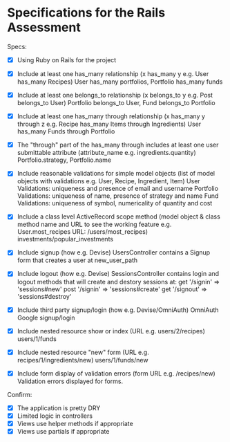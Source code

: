 # Specifications for the Rails Assessment

Specs:
- [x] Using Ruby on Rails for the project

- [x] Include at least one has_many relationship (x has_many y e.g. User has_many Recipes)
      User has_many portfolios, Portfolio has_many funds

- [x] Include at least one belongs_to relationship (x belongs_to y e.g. Post belongs_to User)
      Portfolio belongs_to User, Fund belongs_to Portfolio

- [x] Include at least one has_many through relationship (x has_many y through z e.g. Recipe has_many Items through Ingredients)
      User has_many Funds through Portfolio

- [x] The "through" part of the has_many through includes at least one user submittable attribute (attribute_name e.g. ingredients.quantity)
      Portfolio.strategy, Portfolio.name

- [x] Include reasonable validations for simple model objects (list of model objects with validations e.g. User, Recipe, Ingredient, Item)
      User Validations: uniqueness and presence of email and username
      Portfolio Validations: uniqueness of name, presence of strategy and name
      Fund Validations: uniqueness of symbol, numericality of quantity and cost

- [x] Include a class level ActiveRecord scope method (model object & class method name and URL to see the working feature e.g. User.most_recipes URL: /users/most_recipes)
      investments/popular_investments

- [x] Include signup (how e.g. Devise)
      UsersController contains a Signup form that creates a user at new_user_path

- [x] Include logout (how e.g. Devise)
      SessionsController contains login and logout methods that will create and destory sessions at:
      get '/signin' => 'sessions#new'
      post '/signin' => 'sessions#create'
      get '/signout' => 'sessions#destroy'

- [x] Include third party signup/login (how e.g. Devise/OmniAuth)
      OmniAuth Google signup/login

- [x] Include nested resource show or index (URL e.g. users/2/recipes)
      users/1/funds

- [x] Include nested resource "new" form (URL e.g. recipes/1/ingredients/new)
      users/1/funds/new

- [x] Include form display of validation errors (form URL e.g. /recipes/new)
      Validation errors displayed for forms.

Confirm:
- [x] The application is pretty DRY
- [x] Limited logic in controllers
- [x] Views use helper methods if appropriate
- [x] Views use partials if appropriate
